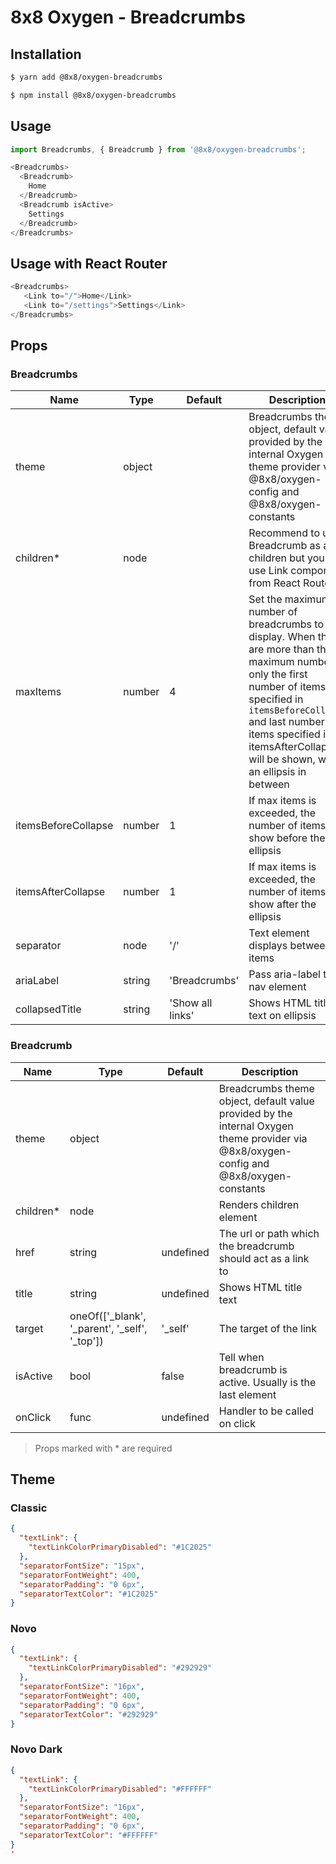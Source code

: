 # 8x8 Oxygen - Breadcrumbs


## Installation

```sh
$ yarn add @8x8/oxygen-breadcrumbs
```

```sh
$ npm install @8x8/oxygen-breadcrumbs
```

## Usage

```js
import Breadcrumbs, { Breadcrumb } from '@8x8/oxygen-breadcrumbs';
```
```js
<Breadcrumbs>
  <Breadcrumb>
    Home
  </Breadcrumb>
  <Breadcrumb isActive>
    Settings
  </Breadcrumb>
</Breadcrumbs>
```

## Usage with React Router

```js
<Breadcrumbs>
   <Link to="/">Home</Link>
   <Link to="/settings">Settings</Link>
</Breadcrumbs>
```

## Props

### Breadcrumbs

|Name|Type|Default|Description|
|---|---|---|---|
|theme|object| |Breadcrumbs theme object, default value provided by the internal Oxygen theme provider via @8x8/oxygen-config and @8x8/oxygen-constants|
|children*|node| |Recommend to use Breadcrumb as a children but you can use Link component from React Router|
|maxItems|number|4|Set the maximum number of breadcrumbs to display. When there are more than the maximum number, only the first number of items specified in `itemsBeforeCollapse` and last number of items specified in itemsAfterCollapse will be shown, with an ellipsis in between|
|itemsBeforeCollapse|number|1|If max items is exceeded, the number of items to show before the ellipsis|
|itemsAfterCollapse|number|1|If max items is exceeded, the number of items to show after the ellipsis|
|separator|node|'/'|Text element displays between items|
|ariaLabel|string|'Breadcrumbs'|Pass aria-label to nav element|
|collapsedTitle|string|'Show all links'|Shows HTML title text on ellipsis|

### Breadcrumb

|Name|Type|Default|Description|
|---|---|---|---|
|theme|object| |Breadcrumbs theme object, default value provided by the internal Oxygen theme provider via @8x8/oxygen-config and @8x8/oxygen-constants|
|children*|node| |Renders children element|
|href|string|undefined|The url or path which the breadcrumb should act as a link to|
|title|string|undefined|Shows HTML title text|
|target|oneOf(['_blank', '_parent', '_self', '_top'])|'_self'|The target of the link |
|isActive|bool|false|Tell when breadcrumb is active. Usually is the last element|
|onClick|func|undefined|Handler to be called on click|

>Props marked with \* are required

## Theme

### Classic

```json
{
  "textLink": {
    "textLinkColorPrimaryDisabled": "#1C2025"
  },
  "separatorFontSize": "15px",
  "separatorFontWeight": 400,
  "separatorPadding": "0 6px",
  "separatorTextColor": "#1C2025"
}
```

### Novo

```json
{
  "textLink": {
    "textLinkColorPrimaryDisabled": "#292929"
  },
  "separatorFontSize": "16px",
  "separatorFontWeight": 400,
  "separatorPadding": "0 6px",
  "separatorTextColor": "#292929"
}
```

### Novo Dark

```json
{
  "textLink": {
    "textLinkColorPrimaryDisabled": "#FFFFFF"
  },
  "separatorFontSize": "16px",
  "separatorFontWeight": 400,
  "separatorPadding": "0 6px",
  "separatorTextColor": "#FFFFFF"
}
'
```


